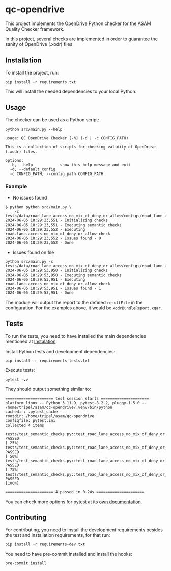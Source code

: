 # qc-opendrive

This project implements the OpenDrive Python checker for the ASAM Quality Checker
framework.

In this project, several checks are implemented in order to guarantee the sanity
of OpenDrive (.xodr) files.

## Installation

To install the project, run:

```
pip install -r requirements.txt
```

This will install the needed dependencies to your local Python.

## Usage

The checker can be used as a Python script:

```
python src/main.py --help

usage: QC OpenDrive Checker [-h] (-d | -c CONFIG_PATH)

This is a collection of scripts for checking validity of OpenDrive (.xodr) files.

options:
  -h, --help            show this help message and exit
  -d, --default_config
  -c CONFIG_PATH, --config_path CONFIG_PATH

```

### Example

- No issues found

```
$ python python src/main.py \
    -c tests/data/road_lane_access_no_mix_of_deny_or_allow/configs/road_lane_access_no_mix_of_deny_or_allow_18_valid_config.xml
2024-06-05 18:29:23,551 - Initializing checks
2024-06-05 18:29:23,551 - Executing semantic checks
2024-06-05 18:29:23,552 - Executing road.lane.access.no_mix_of_deny_or_allow check
2024-06-05 18:29:23,552 - Issues found - 0
2024-06-05 18:29:23,552 - Done
```

- Issues found on file

```
python src/main.py -c tests/data/road_lane_access_no_mix_of_deny_or_allow/configs/road_lane_access_no_mix_of_deny_or_allow_18_invalid_config.xml
2024-06-05 18:29:53,950 - Initializing checks
2024-06-05 18:29:53,950 - Executing semantic checks
2024-06-05 18:29:53,951 - Executing road.lane.access.no_mix_of_deny_or_allow check
2024-06-05 18:29:53,951 - Issues found - 1
2024-06-05 18:29:53,951 - Done
```

The module will output the report to the defined `resultFile` in the
configuration. For the examples above, it would be `xodrBundleReport.xqar`.

## Tests

To run the tests, you need to have installed the main dependencies mentioned
at [Instalation](#installation).

Install Python tests and development dependencies:

```
pip install -r requirements-tests.txt
```

Execute tests:

```
pytest -vv
```

They should output something similar to:

```
===================== test session starts =====================
platform linux -- Python 3.11.9, pytest-8.2.2, pluggy-1.5.0 -- /home/tripel/asam/qc-opendrive/.venv/bin/python
cachedir: .pytest_cache
rootdir: /home/tripel/asam/qc-opendrive
configfile: pytest.ini
collected 4 items

tests/test_semantic_checks.py::test_road_lane_access_no_mix_of_deny_or_allow[17_invalid] PASSED                                                                                     [ 25%]
tests/test_semantic_checks.py::test_road_lane_access_no_mix_of_deny_or_allow[17_valid] PASSED                                                                                       [ 50%]
tests/test_semantic_checks.py::test_road_lane_access_no_mix_of_deny_or_allow[18_invalid] PASSED                                                                                     [ 75%]
tests/test_semantic_checks.py::test_road_lane_access_no_mix_of_deny_or_allow[18_valid] PASSED                                                                                       [100%]

===================== 4 passed in 0.24s =====================
```

You can check more options for pytest at its [own documentation](https://docs.pytest.org/).

## Contributing

For contributing, you need to install the development requirements besides the
test and installation requirements, for that run:

```
pip install -r requirements-dev.txt
```

You need to have pre-commit installed and install the hooks:

```
pre-commit install
```
